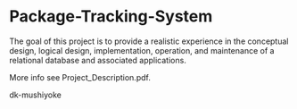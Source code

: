 # Package-Tracking-System

The goal of this project is to provide a realistic experience in the conceptual design, logical design,
implementation, operation, and maintenance of a relational database and associated applications.

More info see Project_Description.pdf.

dk-mushiyoke
